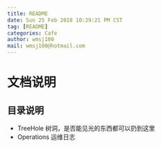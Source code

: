 ```yaml
---
title: README
date: Sun 25 Feb 2018 10:29:21 PM CST
tag: [README]
categories: Cafe
author: wmsj100
mail: wmsj100@hotmail.com
---
```


# 文档说明
## 目录说明
- TreeHole 树洞，是否能见光的东西都可以扔到这里
- Operations 运维日志
